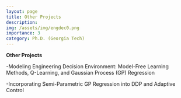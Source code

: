 ```yaml
---
layout: page
title: Other Projects
description:    
img: /assets/img/engdec0.png
importance: 3
category: Ph.D. (Georgia Tech)
---
```

  
  **Other Projects**
  
  -Modeling Engineering Decision Environment:  Model-Free Learning Methods, Q-Learning, and Gaussian Process (GP) Regression  
  
  -Incorporating Semi-Parametric GP Regression into DDP and Adaptive Control


